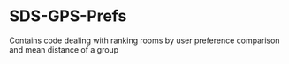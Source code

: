 # SDS-GPS-Prefs
Contains code dealing with ranking rooms by user preference comparison and mean distance of a group
